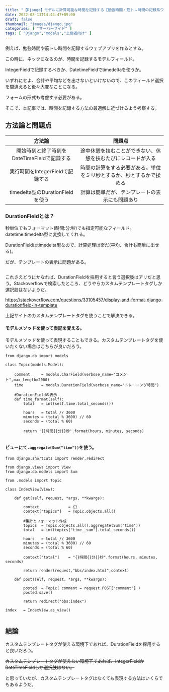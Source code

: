 ```yaml
---
title: "【Django】モデルに計算可能な時間を記録する【勉強時間・筋トレ時間の記録系ウェブアプリの作成に】【DurationField】"
date: 2022-08-13T14:44:47+09:00
draft: false
thumbnail: "images/django.jpg"
categories: [ "サーバーサイド" ]
tags: [ "Django","models","上級者向け" ]
---
```


例えば、勉強時間や筋トレ時間を記録するウェブアプリを作るとする。

この時に、ネックになるのが、時間を記録するモデルフィールド。

IntegerFieldで記録するべきか、DatetimeFieldでtimedeltaを使うか。

いずれにせよ、合計や平均などを出さないといけないので、このフィールド選択を間違えると後々大変なことになる。

フォームの形式も考慮する必要がある。

そこで、本記事では、時間を記録する方法の最適解に近づけるよう考察する。

## 方法論と問題点

|方法論|問題点|
|:--:|:--:|
|開始時刻と終了時刻をDateTimeFieldで記録する|途中休憩を挟むことができない、休憩を挟むたびにレコードが入る|
|実行時間をIntegerFieldで記録する|時間の計算をする必要がある。単位をミリ秒とするか、秒とするかで揉める|
|timedelta型のDurationFieldを使う|計算は簡単だが、テンプレートの表示にも問題あり|


### DurationFieldとは？

秒単位でもフォーマット(時間:分:秒)でも指定可能なフィールド。datetime.timedelta型に変換してくれる。

DurationFieldはtimedelta型なので、計算処理は楽だ(平均、合計も簡単に出せる)。

だが、テンプレートの表示に問題がある。

<div class="img-center"><img src="/images/Screenshot from 2022-08-13 17-21-03.png" alt=""></div>

これさえどうにかなれば、DurationFieldを採用すると言う選択肢はアリだと思う。Stackoverflowで検索したところ、どうやらカスタムテンプレートタグしか選択肢はないようだ。

https://stackoverflow.com/questions/33105457/display-and-format-django-durationfield-in-template

上記サイトのカスタムテンプレートタグを使うことで解決できる。



#### モデルメソッドを使って表記を変える。

モデルメソッドを使って表現することもできる。カスタムテンプレートタグを使いたくない場合はこちらが良いだろう。


    from django.db import models
    
    class Topic(models.Model):
    
        comment     = models.CharField(verbose_name="コメント",max_length=2000)
        time        = models.DurationField(verbose_name="トレーニング時間")
    
        #DurationFieldの表示
        def time_format(self):
            total   = int(self.time.total_seconds())
    
            hours   = total // 3600
            minutes = (total % 3600) // 60
            seconds = (total % 60)
    
            return '{}時間{}分{}秒'.format(hours, minutes, seconds)
    

<div class="img-center"><img src="/images/Screenshot from 2022-08-17 13-38-44.png" alt=""></div>


#### ビューにて`.aggregate(Sum("time"))`を使う。


    from django.shortcuts import render,redirect
    
    from django.views import View
    from django.db.models import Sum
    
    from .models import Topic
    
    class IndexView(View):
    
        def get(self, request, *args, **kwargs):
    
            context             = {}
            context["topics"]   = Topic.objects.all()
    
            #集計とフォーマット作成
            topics  = Topic.objects.all().aggregate(Sum("time"))
            total   = int(topics["time__sum"].total_seconds())
    
            hours   = total // 3600
            minutes = (total % 3600) // 60
            seconds = (total % 60) 
    
            context["total"]    = "{}時間{}分{}秒".format(hours, minutes, seconds)
    
            return render(request,"bbs/index.html",context)
    
        def post(self, request, *args, **kwargs):
    
            posted  = Topic( comment = request.POST["comment"] )
            posted.save()
    
            return redirect("bbs:index")
    
    index   = IndexView.as_view()


<div class="img-center"><img src="/images/Screenshot from 2022-08-17 13-47-10.png" alt=""></div>


## 結論

カスタムテンプレートタグが使える環境下であれば、DurationFieldを採用すると良いだろう。

~~カスタムテンプレートタグが使えない環境下であれば、IntegerFieldかDateTimeFieldしか選択肢はない。~~

と思っていたが、カスタムテンプレートタグはなくても表現する方法はいくらでもあるようだ。


